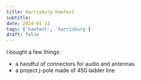 ```yaml
---
title: Harrisburg Hamfest
subtitle: 
date: 2024-01-13
tags: ['hamfest', 'harrisburg']
draft: false
---
```


I bought a few things:
- a handful of connectors for audio and antennas
- a project j-pole made of 450 ladder line
